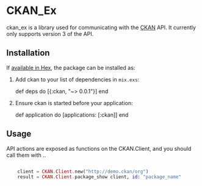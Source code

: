 # CKAN_Ex

ckan_ex is a library used for communicating with the [CKAN](http://ckan.org) API.  It currently only supports version 3 of the API.

## Installation

If [available in Hex](https://hex.pm/docs/publish), the package can be installed as:

  1. Add ckan to your list of dependencies in `mix.exs`:

        def deps do
          [{:ckan, "~> 0.0.1"}]
        end

  2. Ensure ckan is started before your application:

        def application do
          [applications: [:ckan]]
        end

## Usage

API actions are exposed as functions on the CKAN.Client, and you should call them with ..

```elixir 

	client = CKAN.Client.new("http://demo.ckan/org")
	result = CKAN.Client.package_show client, id: "package_name"
	
```